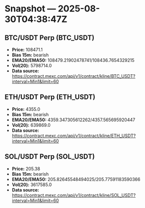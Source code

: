 # Snapshot — 2025-08-30T04:38:47Z

## BTC/USDT Perp (BTC_USDT)
- **Price:** 108471.1
- **Bias 15m:** bearish
- **EMA20/EMA50:** 108479.21902478741/108436.7654329215
- **Vol(20):** 5798714.0
- **Data source:** https://contract.mexc.com/api/v1/contract/kline/BTC_USDT?interval=Min1&limit=60

## ETH/USDT Perp (ETH_USDT)
- **Price:** 4355.0
- **Bias 15m:** bearish
- **EMA20/EMA50:** 4359.347305612262/4357.565695920447
- **Vol(20):** 639869.0
- **Data source:** https://contract.mexc.com/api/v1/contract/kline/ETH_USDT?interval=Min1&limit=60

## SOL/USDT Perp (SOL_USDT)
- **Price:** 205.38
- **Bias 15m:** bearish
- **EMA20/EMA50:** 205.82645548494025/205.77591183590366
- **Vol(20):** 3617585.0
- **Data source:** https://contract.mexc.com/api/v1/contract/kline/SOL_USDT?interval=Min1&limit=60
